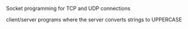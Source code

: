 Socket programming for TCP and UDP connections

client/server programs where the server converts strings to UPPERCASE
